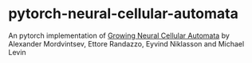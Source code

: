# pytorch-neural-cellular-automata

An pytorch implementation of [Growing Neural Cellular Automata](https://distill.pub/2020/growing-ca/) by Alexander Mordvintsev, Ettore Randazzo, Eyvind Niklasson and Michael Levin
